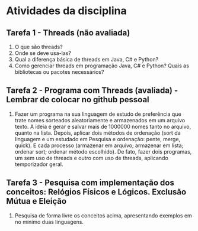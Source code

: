 # Atividades da disciplina

## Tarefa 1 - Threads (não avaliada)
  1) O que são threads?
  2) Onde se deve usa-las?
  3) Qual a diferença básica de threads em Java, C# e Python?
  4) Como gerenciar threads em programação Java, C# e Python? Quais as bibliotecas ou pacotes necessários?

## Tarefa 2 - Programa com Threads (avaliada) - Lembrar de colocar no github pessoal
  1) Fazer um programa na sua linguagem de estudo de preferência que trate nomes sorteados aleatoriamente e armazenados em um arquivo texto. A ideia é gerar e salvar mais de 1000000 nomes tanto no arquivo, quanto na lista. Depois, aplicar dois métodos de ordenação (sort da linguagem e um estudado em Pesquisa e ordenação: pente, merge, quick). E cada processo (armazenar em arquivo; armazenar em lista; ordenar sort; ordenar método escolhido). De fato, fazer dois programas, um sem uso de threads e outro com uso de threads, aplicando temporizador geral.

## Tarefa 3 - Pesquisa com implementação dos conceitos: Relógios Físicos e Lógicos. Exclusão Mútua e Eleição
  1) Pesquisa de forma livre os conceitos acima, apresentando exemplos em no mínimo duas linguagens.

